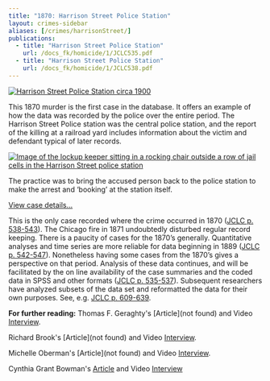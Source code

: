 ```yaml
---
title: "1870: Harrison Street Police Station"
layout: crimes-sidebar
aliases: [/crimes/harrisonStreet/]
publications:
  - title: "Harrison Street Police Station"
    url: /docs_fk/homicide/1/JCLC535.pdf
  - title: "Harrison Street Police Station"
    url: /docs_fk/homicide/1/JCLC538.pdf
---
```


[![Harrison Street Police Station circa 1900](/img/crimes/harrisonStreet/HarrisonStreetPoliceStation.jpg)](/historical/timeline/1900/200/)

This 1870 murder is the first case in the database. It offers an example of how the data was recorded by the police over the entire period. The Harrison Street Police station was the central police station, and the report of the killing at a railroad yard includes information about the victim and defendant typical of later records.

[![Image of the lockup keeper sitting in a rocking chair outside a row of jail cells in the Harrison Street police station](/img/crimes/harrisonStreet/LockupKeeperOutsideJailCells.jpg)](/historical/timeline/1907/283/)

The practice was to bring the accused person back to the police station to make the arrest and ‘booking’ at the station itself.

[View case details...](/database/1/)

This is the only case recorded where the crime occurred in 1870 ([JCLC p. 538-543](/docs_fk/homicide/538-543.pdf)). The Chicago fire in 1871 undoubtedly disturbed regular record keeping. There is a paucity of cases for the 1870’s generally. Quantitative analyses and time series are more reliable for data beginning in 1889 ([JCLC p. 542-547](/docs_fk/homicide/542-547.pdf)). Nonetheless having some cases from the 1870’s gives a perspective on that period. Analysis of these data continues, and will be facilitated by the on line availability of the case summaries and the coded data in SPSS and other formats ([JCLC p. 535-537](/docs_fk/homicide/535-537.pdf)). Subsequent researchers have analyzed subsets of the data set and reformatted the data for their own purposes. See, e.g. [JCLC p. 609-639]().

**For further reading:**
Thomas F. Geraghty's [Article](not found) and Video [Interview](/gallery/).

Richard Brook's [Article](not found) and Video [Interview](/gallery/).

Michelle Oberman's [Article](not found) and Video [Interview](/gallery/).

Cynthia Grant Bowman's [Article](/docs_fk/homicide/jclc739-790.pdf) and Video [Interview](/gallery/)
